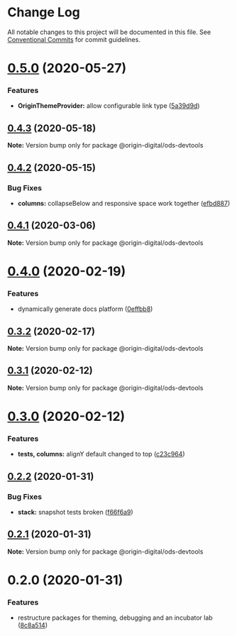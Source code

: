 # Change Log

All notable changes to this project will be documented in this file.
See [Conventional Commits](https://conventionalcommits.org) for commit guidelines.

# [0.5.0](https://bitbucket.orgn.io/od/origin-ui/compare/@origin-digital/ods-devtools@0.4.3...@origin-digital/ods-devtools@0.5.0) (2020-05-27)


### Features

* **OriginThemeProvider:** allow configurable link type ([5a39d9d](https://bitbucket.orgn.io/od/origin-ui/commits/5a39d9dd68eb4fe19b7b80c071f020ab73b5df61))





## [0.4.3](https://bitbucket.orgn.io/od/origin-ui/compare/@origin-digital/ods-devtools@0.4.2...@origin-digital/ods-devtools@0.4.3) (2020-05-18)

**Note:** Version bump only for package @origin-digital/ods-devtools





## [0.4.2](https://bitbucket.orgn.io/od/origin-ui/compare/@origin-digital/ods-devtools@0.4.1...@origin-digital/ods-devtools@0.4.2) (2020-05-15)


### Bug Fixes

* **columns:** collapseBelow and responsive space work together ([efbd887](https://bitbucket.orgn.io/od/origin-ui/commits/efbd88710a297066daf3927b63c5a089ecaa283c))





## [0.4.1](https://bitbucket.orgn.io/od/origin-ui/compare/@origin-digital/ods-devtools@0.4.0...@origin-digital/ods-devtools@0.4.1) (2020-03-06)

**Note:** Version bump only for package @origin-digital/ods-devtools





# [0.4.0](https://bitbucket.orgn.io/od/origin-ui/compare/@origin-digital/ods-devtools@0.3.2...@origin-digital/ods-devtools@0.4.0) (2020-02-19)


### Features

* dynamically generate docs platform ([0effbb8](https://bitbucket.orgn.io/od/origin-ui/commits/0effbb8))





## [0.3.2](https://bitbucket.orgn.io/od/origin-ui/compare/@origin-digital/ods-devtools@0.4.0...@origin-digital/ods-devtools@0.3.2) (2020-02-17)

**Note:** Version bump only for package @origin-digital/ods-devtools

## [0.3.1](https://bitbucket.orgn.io/od/origin-ui/compare/@origin-digital/ods-devtools@0.3.0...@origin-digital/ods-devtools@0.3.1) (2020-02-12)

**Note:** Version bump only for package @origin-digital/ods-devtools

# [0.3.0](https://bitbucket.orgn.io/od/origin-ui/compare/@origin-digital/ods-devtools@0.2.2...@origin-digital/ods-devtools@0.3.0) (2020-02-12)

### Features

- **tests, columns:** alignY default changed to top ([c23c964](https://bitbucket.orgn.io/od/origin-ui/commits/c23c964))

## [0.2.2](https://bitbucket.orgn.io/od/origin-ui/compare/@origin-digital/ods-devtools@0.2.1...@origin-digital/ods-devtools@0.2.2) (2020-01-31)

### Bug Fixes

- **stack:** snapshot tests broken ([f66f6a9](https://bitbucket.orgn.io/od/origin-ui/commits/f66f6a9))

## [0.2.1](https://bitbucket.orgn.io/od/origin-ui/compare/@origin-digital/ods-devtools@0.2.0...@origin-digital/ods-devtools@0.2.1) (2020-01-31)

**Note:** Version bump only for package @origin-digital/ods-devtools

# 0.2.0 (2020-01-31)

### Features

- restructure packages for theming, debugging and an incubator lab ([8c8a514](https://bitbucket.orgn.io/od/origin-ui/commits/8c8a514))
